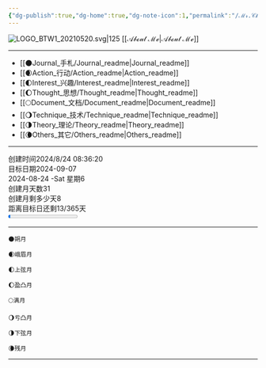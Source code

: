```yaml
---
{"dg-publish":true,"dg-home":true,"dg-note-icon":1,"permalink":"/ℳ𝓇.𝒞𝒽𝒾𝓃'𝓈 ℬ𝓁ℴℊ/","tags":["gardenEntry"],"dgPassFrontmatter":true,"noteIcon":1,"created":"2024-08-24T08:36:20.682+08:00","updated":"2024-08-27T08:58:55.236+08:00"}
---
```


![LOGO_BTW1_20210520.svg|125](https://cdn.jsdelivr.net/gh/BTW-Q/blog_img/image/202408241037303.svg)
[[𝒜𝒷ℴ𝓊𝓉 ℳℯ\|𝒜𝒷ℴ𝓊𝓉 ℳℯ]]
***
- [[🌑Journal_手札/Journal_readme\|Journal_readme]]
- [[🌒Action_行动/Action_readme\|Action_readme]]
- [[🌓Interest_兴趣/Interest_readme\|Interest_readme]]
- [[🌔Thought_思想/Thought_readme\|Thought_readme]]
- [[🌕Document_文档/Document_readme\|Document_readme]]
- [[🌖Technique_技术/Technique_readme\|Technique_readme]]
- [[🌗Theory_理论/Theory_readme\|Theory_readme]]
- [[🌘Others_其它/Others_readme\|Others_readme]]
***
<div><span>创建时间2024/8/24 08:36:20</span></div><div><span>目标日期2024-09-07</span></div><div><span>2024-08-24  -Sat 星期6</span></div><div><span>创建月天数31</span></div><div><span>创建月剩多少天8</span></div><div><span>距离目标日还剩13/365天</span></div><progress max="365" value="13"><span>-</span></progress>

***
```
🌑朔月
```

```
🌒峨眉月  
```

```
🌓上弦月 
```

```
🌔盈凸月 
```

```
🌕满月  
```

```
🌖亏凸月
```

```
🌗下弦月
```

```
🌘残月
```
---







